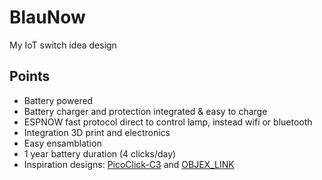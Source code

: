 # BlauNow
My IoT switch idea design

## Points
- Battery powered
- Battery charger and protection integrated & easy to charge
- ESPNOW fast protocol direct to control lamp, instead wifi or bluetooth
- Integration 3D print and electronics
- Easy ensamblation
- 1 year battery duration (4 clicks/day)
- Inspiration designs: [PicoClick-C3](https://github.com/makermoekoe/Picoclick-C3) and [OBJEX_LINK](https://github.com/salvatoreraccardi/OBJEX_LINK)
